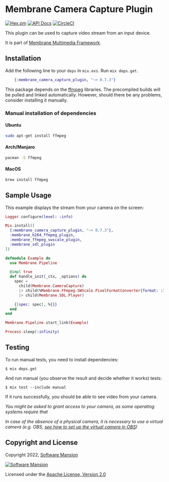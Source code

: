 # Membrane Camera Capture Plugin

[![Hex.pm](https://img.shields.io/hexpm/v/membrane_camera_capture_plugin.svg)](https://hex.pm/packages/membrane_camera_capture_plugin)
[![API Docs](https://img.shields.io/badge/api-docs-yellow.svg?style=flat)](https://hexdocs.pm/membrane_camera_capture_plugin)
[![CircleCI](https://circleci.com/gh/membraneframework/membrane_camera_capture_plugin.svg?style=svg)](https://circleci.com/gh/membraneframework/membrane_camera_capture_plugin)

This plugin can be used to capture video stream from an input device.

It is part of [Membrane Multimedia Framework](https://membraneframework.org).

## Installation

Add the following line to your `deps` in `mix.exs`. Run `mix deps.get`.

```elixir
	{:membrane_camera_capture_plugin, "~> 0.7.3"}
```

This package depends on the [ffmpeg](https://www.ffmpeg.org) libraries. The precompiled builds will be pulled and linked automatically. However, should there be any problems, consider installing it manually.

### Manual installation of dependencies
#### Ubuntu

```bash
sudo apt-get install ffmpeg
```

#### Arch/Manjaro

```bash
pacman -S ffmpeg
```

#### MacOS

```bash
brew install ffmpeg
```

## Sample Usage

This example displays the stream from your camera on the screen:

```elixir
Logger.configure(level: :info)

Mix.install([
  {:membrane_camera_capture_plugin, "~> 0.7.3"},
  :membrane_h264_ffmpeg_plugin,
  :membrane_ffmpeg_swscale_plugin,
  :membrane_sdl_plugin
])

defmodule Example do
  use Membrane.Pipeline

  @impl true
  def handle_init(_ctx, _options) do
    spec =
      child(Membrane.CameraCapture)
      |> child(%Membrane.FFmpeg.SWScale.PixelFormatConverter{format: :I420})
      |> child(Membrane.SDL.Player)

    {[spec: spec], %{}}
  end
end

Membrane.Pipeline.start_link(Example)

Process.sleep(:infinity)
```

## Testing

To run manual tests, you need to install dependencies:

```shell
$ mix deps.get
```

And run manual (you observe the result and decide whether it works) tests:

```shell
$ mix test --include manual
```

If it runs successfully, you should be able to see video from your camera.

_You might be asked to grant access to your camera, as some operating systems require that_

_In case of the absence of a physical camera, it is necessary to use a virtual camera (e.g. OBS, [see how to set up the virtual camera in OBS](https://obsproject.com/kb/virtual-camera-guide))_

## Copyright and License

Copyright 2022, [Software Mansion](https://swmansion.com/?utm_source=git&utm_medium=readme&utm_campaign=membrane_camera_capture_plugin)

[![Software Mansion](https://logo.swmansion.com/logo?color=white&variant=desktop&width=200&tag=membrane-github)](https://swmansion.com/?utm_source=git&utm_medium=readme&utm_campaign=membrane_camera_capture_plugin)

Licensed under the [Apache License, Version 2.0](LICENSE)
